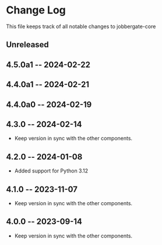 # Change Log

This file keeps track of all notable changes to jobbergate-core

## Unreleased


## 4.5.0a1 -- 2024-02-22
## 4.4.0a1 -- 2024-02-21
## 4.4.0a0 -- 2024-02-19
## 4.3.0 -- 2024-02-14

- Keep version in sync with the other components.

## 4.2.0 -- 2024-01-08

- Added support for Python 3.12

## 4.1.0 -- 2023-11-07

- Keep version in sync with the other components.

## 4.0.0 -- 2023-09-14

- Keep version in sync with the other components.
